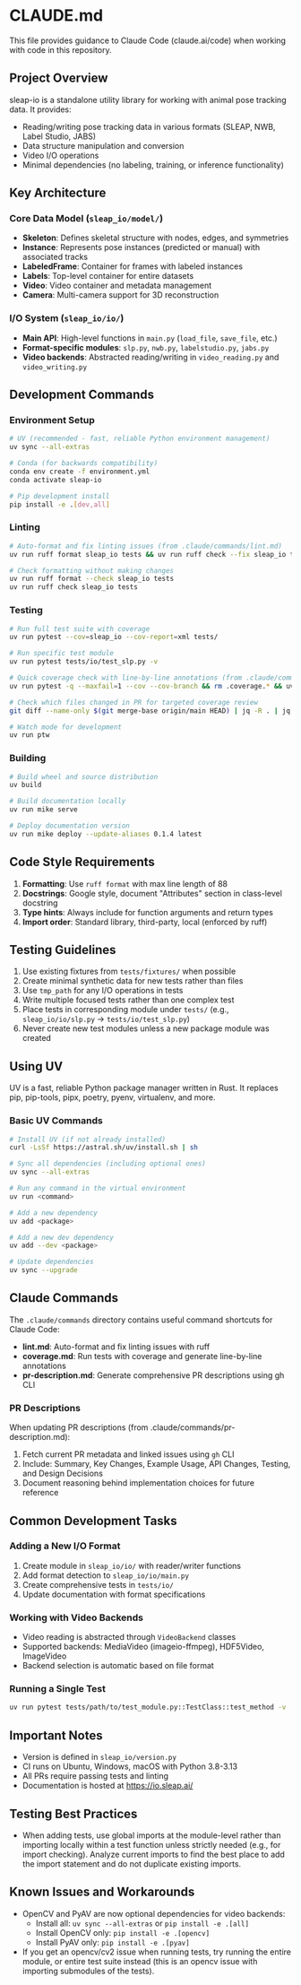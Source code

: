 # CLAUDE.md

This file provides guidance to Claude Code (claude.ai/code) when working with code in this repository.

## Project Overview

sleap-io is a standalone utility library for working with animal pose tracking data. It provides:
- Reading/writing pose tracking data in various formats (SLEAP, NWB, Label Studio, JABS)
- Data structure manipulation and conversion
- Video I/O operations
- Minimal dependencies (no labeling, training, or inference functionality)

## Key Architecture

### Core Data Model (`sleap_io/model/`)
- **Skeleton**: Defines skeletal structure with nodes, edges, and symmetries
- **Instance**: Represents pose instances (predicted or manual) with associated tracks
- **LabeledFrame**: Container for frames with labeled instances
- **Labels**: Top-level container for entire datasets
- **Video**: Video container and metadata management
- **Camera**: Multi-camera support for 3D reconstruction

### I/O System (`sleap_io/io/`)
- **Main API**: High-level functions in `main.py` (`load_file`, `save_file`, etc.)
- **Format-specific modules**: `slp.py`, `nwb.py`, `labelstudio.py`, `jabs.py`
- **Video backends**: Abstracted reading/writing in `video_reading.py` and `video_writing.py`

## Development Commands

### Environment Setup
```bash
# UV (recommended - fast, reliable Python environment management)
uv sync --all-extras

# Conda (for backwards compatibility)
conda env create -f environment.yml
conda activate sleap-io

# Pip development install
pip install -e .[dev,all]
```

### Linting
```bash
# Auto-format and fix linting issues (from .claude/commands/lint.md)
uv run ruff format sleap_io tests && uv run ruff check --fix sleap_io tests

# Check formatting without making changes
uv run ruff format --check sleap_io tests
uv run ruff check sleap_io tests
```

### Testing
```bash
# Run full test suite with coverage
uv run pytest --cov=sleap_io --cov-report=xml tests/

# Run specific test module
uv run pytest tests/io/test_slp.py -v

# Quick coverage check with line-by-line annotations (from .claude/commands/coverage.md)
uv run pytest -q --maxfail=1 --cov --cov-branch && rm .coverage.* && uv run coverage annotate

# Check which files changed in PR for targeted coverage review
git diff --name-only $(git merge-base origin/main HEAD) | jq -R . | jq -s .

# Watch mode for development
uv run ptw
```

### Building
```bash
# Build wheel and source distribution
uv build

# Build documentation locally
uv run mike serve

# Deploy documentation version
uv run mike deploy --update-aliases 0.1.4 latest
```

## Code Style Requirements

1. **Formatting**: Use `ruff format` with max line length of 88
2. **Docstrings**: Google style, document "Attributes" section in class-level docstring
3. **Type hints**: Always include for function arguments and return types
4. **Import order**: Standard library, third-party, local (enforced by ruff)

## Testing Guidelines

1. Use existing fixtures from `tests/fixtures/` when possible
2. Create minimal synthetic data for new tests rather than files
3. Use `tmp_path` for any I/O operations in tests
4. Write multiple focused tests rather than one complex test
5. Place tests in corresponding module under `tests/` (e.g., `sleap_io/io/slp.py` → `tests/io/test_slp.py`)
6. Never create new test modules unless a new package module was created

## Using UV

UV is a fast, reliable Python package manager written in Rust. It replaces pip, pip-tools, pipx, poetry, pyenv, virtualenv, and more.

### Basic UV Commands
```bash
# Install UV (if not already installed)
curl -LsSf https://astral.sh/uv/install.sh | sh

# Sync all dependencies (including optional ones)
uv sync --all-extras

# Run any command in the virtual environment
uv run <command>

# Add a new dependency
uv add <package>

# Add a new dev dependency
uv add --dev <package>

# Update dependencies
uv sync --upgrade
```

## Claude Commands

The `.claude/commands` directory contains useful command shortcuts for Claude Code:

- **lint.md**: Auto-format and fix linting issues with ruff
- **coverage.md**: Run tests with coverage and generate line-by-line annotations  
- **pr-description.md**: Generate comprehensive PR descriptions using gh CLI

### PR Descriptions

When updating PR descriptions (from .claude/commands/pr-description.md):
1. Fetch current PR metadata and linked issues using `gh` CLI
2. Include: Summary, Key Changes, Example Usage, API Changes, Testing, and Design Decisions
3. Document reasoning behind implementation choices for future reference

## Common Development Tasks

### Adding a New I/O Format
1. Create module in `sleap_io/io/` with reader/writer functions
2. Add format detection to `sleap_io/io/main.py`
3. Create comprehensive tests in `tests/io/`
4. Update documentation with format specifications

### Working with Video Backends
- Video reading is abstracted through `VideoBackend` classes
- Supported backends: MediaVideo (imageio-ffmpeg), HDF5Video, ImageVideo
- Backend selection is automatic based on file format

### Running a Single Test
```bash
uv run pytest tests/path/to/test_module.py::TestClass::test_method -v
```

## Important Notes

- Version is defined in `sleap_io/version.py`
- CI runs on Ubuntu, Windows, macOS with Python 3.8-3.13
- All PRs require passing tests and linting
- Documentation is hosted at https://io.sleap.ai/

## Testing Best Practices

- When adding tests, use global imports at the module-level rather than importing locally within a test function unless strictly needed (e.g., for import checking). Analyze current imports to find the best place to add the import statement and do not duplicate existing imports.

## Known Issues and Workarounds

- OpenCV and PyAV are now optional dependencies for video backends:
  - Install all: `uv sync --all-extras` or `pip install -e .[all]`
  - Install OpenCV only: `pip install -e .[opencv]`
  - Install PyAV only: `pip install -e .[pyav]`
- If you get an opencv/cv2 issue when running tests, try running the entire module, or entire test suite instead (this is an opencv issue with importing submodules of the tests).
